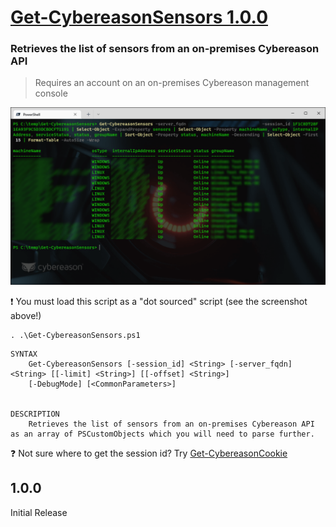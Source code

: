# [Get-CybereasonSensors 1.0.0](https://github.com/Cybereason-Fan/Get-CybereasonSensors)

### Retrieves the list of sensors from an on-premises Cybereason API
> Requires an account on an on-premises Cybereason management console

![image](usage-Get-CybereasonSensors.png)

❗ You must load this script as a "dot sourced" script (see the screenshot above!)
```
. .\Get-CybereasonSensors.ps1
```
```
SYNTAX
    Get-CybereasonSensors [-session_id] <String> [-server_fqdn] <String> [[-limit] <String>] [[-offset] <String>]
    [-DebugMode] [<CommonParameters>]


DESCRIPTION
    Retrieves the list of sensors from an on-premises Cybereason API as an array of PSCustomObjects which you will need to parse further.
``` 

❓ Not sure where to get the session id? Try [Get-CybereasonCookie](https://github.dhl.com/Cybereason-Fan/Get-CybereasonCookie)

## 1.0.0

Initial Release
